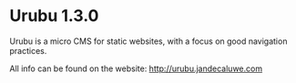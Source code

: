 Urubu 1.3.0
===========

Urubu is a micro CMS for static websites, with a focus on good navigation
practices.

All info can be found on the website: http://urubu.jandecaluwe.com
